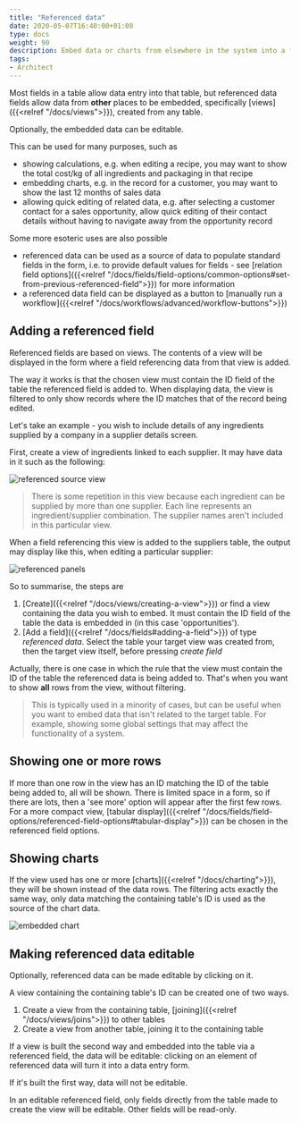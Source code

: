```yaml
---
title: "Referenced data"
date: 2020-05-07T16:40:00+01:00
type: docs
weight: 90
description: Embed data or charts from elsewhere in the system into a form
tags:
- Architect
---
```

Most fields in a table allow data entry into that table, but referenced data fields allow data from **other** places to be embedded, specifically [views]({{<relref "/docs/views">}}), created from any table. 

Optionally, the embedded data can be editable.

This can be used for many purposes, such as
* showing calculations, e.g. when editing a recipe, you may want to show the total cost/kg of all ingredients and packaging in that recipe
* embedding charts, e.g. in the record for a customer, you may want to show the last 12 months of sales data
* allowing quick editing of related data, e.g. after selecting a customer contact for a sales opportunity, allow quick editing of their contact details without having to navigate away from the opportunity record

Some more esoteric uses are also possible
* referenced data can be used as a source of data to populate standard fields in the form, i.e. to provide default values for fields - see [relation field options]({{<relref "/docs/fields/field-options/common-options#set-from-previous-referenced-field">}}) for more information
* a referenced data field can be displayed as a button to [manually run a workflow]({{<relref "/docs/workflows/advanced/workflow-buttons">}})

## Adding a referenced field
Referenced fields are based on views. The contents of a view will be displayed in the form where a field referencing data from that view is added.

The way it works is that the chosen view must contain the ID field of the table the referenced field is added to. When displaying data, the view is filtered to only show records where the ID matches that of the record being edited.

Let's take an example - you wish to include details of any ingredients supplied by a company in a supplier details screen. 

First, create a view of ingredients linked to each supplier. It may have data in it such as the following:

![referenced source view](/referenced-source-view.png)

> There is some repetition in this view because each ingredient can be supplied by more than one supplier. Each line represents an ingredient/supplier combination. The supplier names aren't included in this particular view.

When a field referencing this view is added to the suppliers table, the output may display like this, when editing a particular supplier:

![referenced panels](/referenced-panels.png)

So to summarise, the steps are
1. [Create]({{<relref "/docs/views/creating-a-view">}}) or find a view containing the data you wish to embed. It must contain the ID field of the table the data is embedded in (in this case 'opportunities').
2. [Add a field]({{<relref "/docs/fields#adding-a-field">}}) of type _referenced data_. Select the table your target view was created from, then the target view itself, before pressing _create field_

Actually, there is one case in which the rule that the view must contain the ID of the table the referenced data is being added to. That's when you want to show **all** rows from the view, without filtering.

> This is typically used in a minority of cases, but can be useful when you want to embed data that isn't related to the target table. For example, showing some global settings that may affect the functionality of a system.

## Showing one or more rows
If more than one row in the view has an ID matching the ID of the table being added to, all will be shown. There is limited space in a form, so if there are lots, then a 'see more' option will appear after the first few rows. For a more compact view, [tabular display]({{<relref "/docs/fields/field-options/referenced-field-options#tabular-display">}}) can be chosen in the referenced field options.

## Showing charts
If the view used has one or more [charts]({{<relref "/docs/charting">}}), they will be shown instead of the data rows. The filtering acts exactly the same way, only data matching the containing table's ID is used as the source of the chart data.

![embedded chart](/embedded-chart.png)

## Making referenced data editable
Optionally, referenced data can be made editable by clicking on it.

A view containing the containing table's ID can be created one of two ways. 
1. Create a view from the containing table, [joining]({{<relref "/docs/views/joins">}}) to other tables
2. Create a view from another table, joining it to the containing table

If a view is built the second way and embedded into the table via a referenced field, the data will be editable: clicking on an element of referenced data will turn it into a data entry form.

If it's built the first way, data will not be editable.

In an editable referenced field, only fields directly from the table made to create the view will be editable. Other fields will be read-only.



